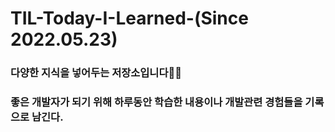 # TIL-Today-I-Learned-(Since 2022.05.23)

### 다양한 지식을 넣어두는 저장소입니다🫶🏻

### 좋은 개발자가 되기 위해 하루동안 학습한 내용이나 개발관련 경험들을 기록으로 남긴다.

